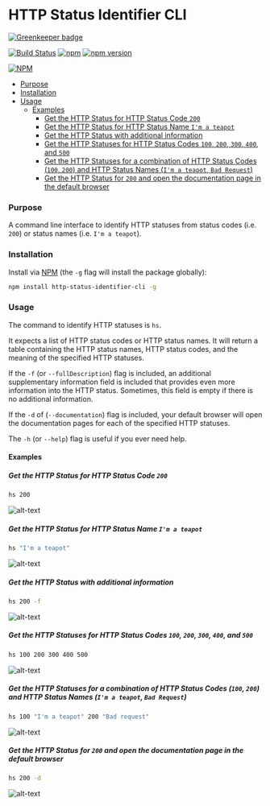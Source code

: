 # HTTP Status Identifier CLI

[![Greenkeeper badge](https://badges.greenkeeper.io/jaebradley/http-status-identifier-cli.svg)](https://greenkeeper.io/)

[![Build Status](https://travis-ci.org/jaebradley/http-status-identifier-cli.svg?branch=master)](https://travis-ci.org/jaebradley/http-status-identifier-cli)
[![npm](https://img.shields.io/npm/dt/http-status-identifier-cli.svg)](https://www.npmjs.com/package/http-status-identifier-cli)
[![npm version](https://badge.fury.io/js/http-status-identifier-cli.svg)](https://badge.fury.io/js/http-status-identifier-cli)

[![NPM](https://nodei.co/npm/http-status-identifier-cli.png?downloads=true&downloadRank=true&stars=true)](https://nodei.co/npm/http-status-identifier-cli/)

* [Purpose](https://github.com/jaebradley/http-status-identifier-cli#purpose)
* [Installation](https://github.com/jaebradley/http-status-identifier-cli#installation)
* [Usage](https://github.com/jaebradley/http-status-identifier-cli#usage)
  * [Examples](https://github.com/jaebradley/http-status-identifier-cli#examples)
    * [Get the HTTP Status for HTTP Status Code `200`](https://github.com/jaebradley/http-status-identifier-cli#get-the-http-status-for-http-status-code-200)
    * [Get the HTTP Status for HTTP Status Name `I'm a teapot`](https://github.com/jaebradley/http-status-identifier-cli#get-the-http-status-for-http-status-name-im-a-teapot)
    * [Get the HTTP Status with additional information](https://github.com/jaebradley/http-status-identifier-cli#get-the-http-status-with-additional-information)
    * [Get the HTTP Statuses for HTTP Status Codes `100`, `200`, `300`, `400`, and `500`](https://github.com/jaebradley/http-status-identifier-cli#get-the-http-statuses-for-http-status-codes-100-200-300-400-and-500)
    * [Get the HTTP Statuses for a combination of HTTP Status Codes (`100`, `200`) and HTTP Status Names (`I'm a teapot`, `Bad Request`)](https://github.com/jaebradley/http-status-identifier-cli#get-the-http-statuses-for-a-combination-of-http-status-codes-100-200-and-http-status-names-im-a-teapot-bad-request)
    * [Get the HTTP Status for `200` and open the documentation page in the default browser](https://github.com/jaebradley/http-status-identifier-cli#get-the-http-status-for-200-and-open-the-documentation-page-in-the-default-browser)

### Purpose

A command line interface to identify HTTP statuses from status codes (i.e. `200`) or status names (i.e. `I'm a teapot`).

### Installation

Install via [NPM](https://www.npmjs.com/package/http-status-identifier-cli) (the `-g` flag will install the package globally):

```bash
npm install http-status-identifier-cli -g
```

### Usage

The command to identify HTTP statuses is `hs`.

It expects a list of HTTP status codes or HTTP status names. It will return a table containing the HTTP status names, HTTP status codes, and the meaning of the specified HTTP statuses.

If the `-f` (or `--fullDescription`) flag is included, an additional supplementary information field is included that provides even more information into the HTTP status. Sometimes, this field is empty if there is no additional information.

If the `-d` of (`--documentation`) flag is included, your default browser will open the documentation pages for each of the specified HTTP statuses.

The `-h` (or `--help`) flag is useful if you ever need help.

#### Examples

##### Get the HTTP Status for HTTP Status Code `200`

```bash
hs 200
```

![alt-text](http://i.imgur.com/oGp1DmO.png)

##### Get the HTTP Status for HTTP Status Name `I'm a teapot`

```bash
hs "I'm a teapot"
```

![alt-text](http://imgur.com/OvW3puw.png)

##### Get the HTTP Status with additional information

```bash
hs 200 -f
```

![alt-text](http://imgur.com/NQLgt8Q.png)

##### Get the HTTP Statuses for HTTP Status Codes `100`, `200`, `300`, `400`, and `500`

```bash
hs 100 200 300 400 500
```

![alt-text](http://imgur.com/nz9mqED.png)

##### Get the HTTP Statuses for a combination of HTTP Status Codes (`100`, `200`) and HTTP Status Names (`I'm a teapot`, `Bad Request`)

```bash
hs 100 "I'm a teapot" 200 "Bad request"
```

![alt-text](http://imgur.com/T343ywr.png)

##### Get the HTTP Status for `200` and open the documentation page in the default browser

```bash
hs 200 -d
```

![alt-text](http://g.recordit.co/e1QvGJZSJ4.gif)
